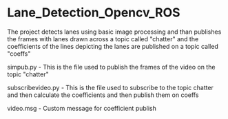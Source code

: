 # Lane_Detection_Opencv_ROS
The project detects lanes using basic image processing and than publishes the frames with lanes drawn across a topic called "chatter" and the coefficients of the lines depicting the lanes are published on a topic called "coeffs"

simpub.py - This is the file used to publish the frames of the video on the topic "chatter"

subscribevideo.py - This is the file used to subscribe to the topic chatter and then calculate the coefficients and then publish them on coeffs

video.msg - Custom message for coefficient publish
